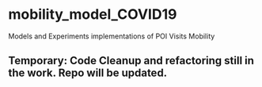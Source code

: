 # mobility_model_COVID19
Models and Experiments implementations of POI Visits Mobility


## Temporary: Code Cleanup and refactoring still in the work. Repo will be updated. 
